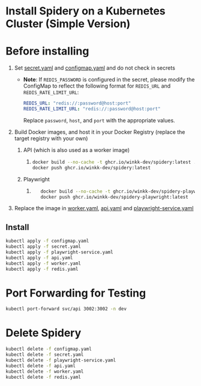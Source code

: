 # Install Spidery on a Kubernetes Cluster (Simple Version)
# Before installing
1. Set [secret.yaml](secret.yaml) and [configmap.yaml](configmap.yaml) and do not check in secrets
   - **Note**: If `REDIS_PASSWORD` is configured in the secret, please modify the ConfigMap to reflect the following format for `REDIS_URL` and `REDIS_RATE_LIMIT_URL`:
     ```yaml
     REDIS_URL: "redis://:password@host:port"
     REDIS_RATE_LIMIT_URL: "redis://:password@host:port"
     ```
     Replace `password`, `host`, and `port` with the appropriate values.


2. Build Docker images, and host it in your Docker Registry (replace the target registry with your own)
   1. API (which is also used as a worker image)
      1. ```bash
         docker build --no-cache -t ghcr.io/winkk-dev/spidery:latest ../../../apps/api
         docker push ghcr.io/winkk-dev/spidery:latest
         ```
   2. Playwright 
      1. ```bash
            docker build --no-cache -t ghcr.io/winkk-dev/spidery-playwright:latest ../../../apps/playwright-service
            docker push ghcr.io/winkk-dev/spidery-playwright:latest
         ```
3. Replace the image in [worker.yaml](worker.yaml), [api.yaml](api.yaml) and [playwright-service.yaml](playwright-service.yaml)

## Install
```bash
kubectl apply -f configmap.yaml
kubectl apply -f secret.yaml
kubectl apply -f playwright-service.yaml
kubectl apply -f api.yaml
kubectl apply -f worker.yaml
kubectl apply -f redis.yaml
```


# Port Forwarding for Testing
```bash
kubectl port-forward svc/api 3002:3002 -n dev
```

# Delete Spidery
```bash
kubectl delete -f configmap.yaml
kubectl delete -f secret.yaml
kubectl delete -f playwright-service.yaml
kubectl delete -f api.yaml
kubectl delete -f worker.yaml
kubectl delete -f redis.yaml
```
